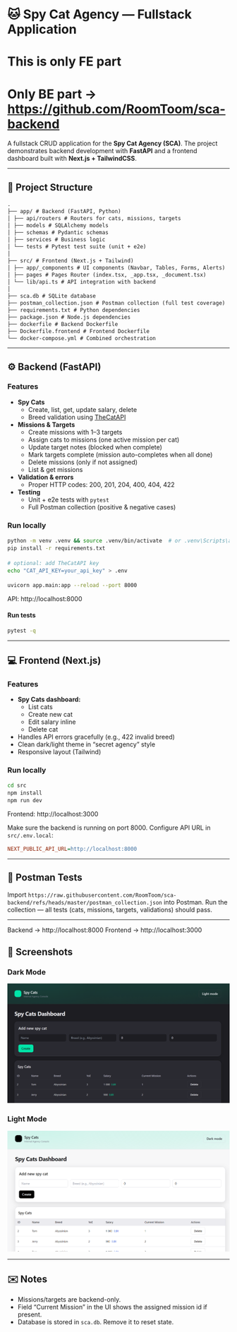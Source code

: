 # 🐱 Spy Cat Agency — Fullstack Application

# This is only FE part

# Only BE part -> https://github.com/RoomToom/sca-backend

A fullstack CRUD application for the **Spy Cat Agency (SCA)**. The project demonstrates backend development with **FastAPI** and a frontend dashboard built with **Next.js + TailwindCSS**.

-----

## 📂 Project Structure

```
.
├── app/ # Backend (FastAPI, Python)
│ ├── api/routers # Routers for cats, missions, targets
│ ├── models # SQLAlchemy models
│ ├── schemas # Pydantic schemas
│ ├── services # Business logic
│ └── tests # Pytest test suite (unit + e2e)
│
├── src/ # Frontend (Next.js + Tailwind)
│ ├── app/_components # UI components (Navbar, Tables, Forms, Alerts)
│ ├── pages # Pages Router (index.tsx, _app.tsx, _document.tsx)
│ └── lib/api.ts # API integration with backend
│
├── sca.db # SQLite database
├── postman_collection.json # Postman collection (full test coverage)
├── requirements.txt # Python dependencies
├── package.json # Node.js dependencies
├── dockerfile # Backend Dockerfile
├── Dockerfile.frontend # Frontend Dockerfile
└── docker-compose.yml # Combined orchestration
```

-----

## ⚙️ Backend (FastAPI)

### Features

  * **Spy Cats**
      * Create, list, get, update salary, delete
      * Breed validation using [TheCatAPI](https://api.thecatapi.com/v1/breeds)
  * **Missions & Targets**
      * Create missions with 1–3 targets
      * Assign cats to missions (one active mission per cat)
      * Update target notes (blocked when complete)
      * Mark targets complete (mission auto-completes when all done)
      * Delete missions (only if not assigned)
      * List & get missions
  * **Validation & errors**
      * Proper HTTP codes: 200, 201, 204, 400, 404, 422
  * **Testing**
      * Unit + e2e tests with `pytest`
      * Full Postman collection (positive & negative cases)

### Run locally

```bash
python -m venv .venv && source .venv/bin/activate  # or .venv\Scripts\activate on Windows
pip install -r requirements.txt

# optional: add TheCatAPI key
echo "CAT_API_KEY=your_api_key" > .env

uvicorn app.main:app --reload --port 8000
```

API: http://localhost:8000

#### Run tests

```bash
pytest -q
```

-----

## 💻 Frontend (Next.js)

### Features

  * **Spy Cats dashboard:**
      * List cats
      * Create new cat
      * Edit salary inline
      * Delete cat
  * Handles API errors gracefully (e.g., 422 invalid breed)
  * Clean dark/light theme in “secret agency” style
  * Responsive layout (Tailwind)

### Run locally

```bash
cd src
npm install
npm run dev
```

Frontend: http://localhost:3000

Make sure the backend is running on port 8000.
Configure API URL in `src/.env.local`:

```ini
NEXT_PUBLIC_API_URL=http://localhost:8000
```

-----

## 🧪 Postman Tests

Import `https://raw.githubusercontent.com/RoomToom/sca-backend/refs/heads/master/postman_collection.json` into Postman.
Run the collection — all tests (cats, missions, targets, validations) should pass.

-----

Backend → http://localhost:8000
Frontend → http://localhost:3000


## 📸 Screenshots

### Dark Mode
![Dark Mode](./docs/screenshot-black.png)

### Light Mode
![Light Mode](./docs/screenshot-light.png)

-----

## ✉️ Notes

  * Missions/targets are backend-only.
  * Field “Current Mission” in the UI shows the assigned mission id if present.
  * Database is stored in `sca.db`. Remove it to reset state.
